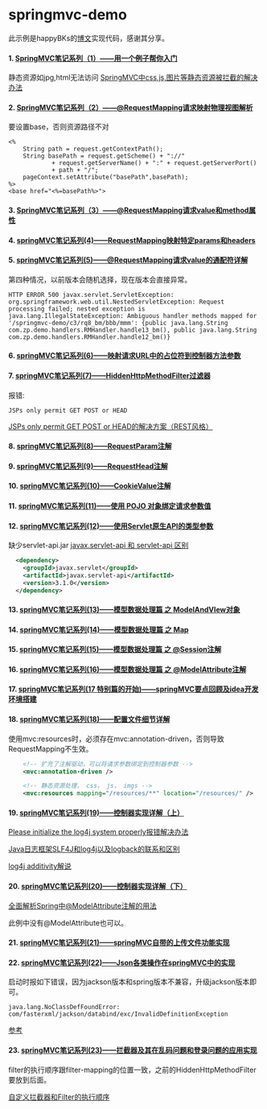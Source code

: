 # springmvc-demo

此示例是happyBKs的[博文](https://my.oschina.net/happyBKs?tab=newest&catalogId=436090)实现代码，感谢其分享。
#### 1. [SpringMVC笔记系列（1）——用一个例子帮你入门](https://my.oschina.net/happyBKs/blog/411547)
静态资源如jpg,html无法访问
[SpringMVC中css,js,图片等静态资源被拦截的解决办法](https://blog.csdn.net/shixin_li/article/details/80576753)
#### 2. [SpringMVC笔记系列（2）——@RequestMapping请求映射物理视图解析](https://my.oschina.net/happyBKs/blog/411861)
要设置base，否则资源路径不对
```
<%  
    String path = request.getContextPath();  
    String basePath = request.getScheme() + "://"  
            + request.getServerName() + ":" + request.getServerPort()  
            + path + "/";  
    pageContext.setAttribute("basePath",basePath);    
%>
<base href="<%=basePath%>">
```
#### 3. [SpringMVC笔记系列（3）——@RequestMapping请求value和method属性](https://my.oschina.net/happyBKs/blog/412005)
#### 4. [springMVC笔记系列(4)——RequestMapping映射特定params和headers](https://my.oschina.net/happyBKs/blog/412521)
#### 5. [springMVC笔记系列(5)——@RequestMapping请求value的通配符详解](https://my.oschina.net/happyBKs/blog/412714)
第四种情况，以前版本会随机选择，现在版本会直接异常。
```
HTTP ERROR 500 javax.servlet.ServletException: org.springframework.web.util.NestedServletException: Request processing failed; nested exception is java.lang.IllegalStateException: Ambiguous handler methods mapped for '/springmvc-demo/c3/rq8_bm/bbb/mmm': {public java.lang.String com.zp.demo.handlers.RMHandler.handle13_bm(), public java.lang.String com.zp.demo.handlers.RMHandler.handle12_bm()}
```
#### 6. [springMVC笔记系列(6)——映射请求URL中的占位符到控制器方法参数](https://my.oschina.net/happyBKs/blog/412788)
#### 7. [springMVC笔记系列(7)——HiddenHttpMethodFilter过滤器](https://my.oschina.net/happyBKs/blog/416994)
报错:
```
JSPs only permit GET POST or HEAD
```

[JSPs only permit GET POST or HEAD的解决方案（REST风格）](https://blog.csdn.net/tiberroot/article/details/76615727)
#### 8. [springMVC笔记系列(8)——RequestParam注解](https://my.oschina.net/happyBKs/blog/417032)
#### 9. [springMVC笔记系列(9)——RequestHead注解](https://my.oschina.net/happyBKs/blog/417413)
#### 10. [springMVC笔记系列(10)——CookieValue注解](https://my.oschina.net/happyBKs/blog/417431)
#### 11. [springMVC笔记系列(11)——使用 POJO 对象绑定请求参数值](https://my.oschina.net/happyBKs/blog/418865)
#### 12. [springMVC笔记系列(12)——使用Servlet原生API的类型参数](https://my.oschina.net/happyBKs/blog/420271)
缺少servlet-api.jar
[javax.servlet-api 和 servlet-api 区别](https://blog.csdn.net/milaobai/article/details/81347563)
```xml
  <dependency>
    <groupId>javax.servlet</groupId>
    <artifactId>javax.servlet-api</artifactId>
    <version>3.1.0</version>
  </dependency>
```
#### 13. [springMVC笔记系列(13)——模型数据处理篇 之 ModelAndVIew对象](https://my.oschina.net/happyBKs/blog/420310)
#### 14. [springMVC笔记系列(14)——模型数据处理篇 之 Map](https://my.oschina.net/happyBKs/blog/420754)
#### 15. [springMVC笔记系列(15)——模型数据处理篇 之 @Session注解](https://my.oschina.net/happyBKs/blog/421103)
#### 16. [springMVC笔记系列(16)——模型数据处理篇 之 @ModelAttribute注解](https://my.oschina.net/happyBKs/blog/422513)
#### 17. [springMVC笔记系列(17 特别篇的开始)——springMVC要点回顾及idea开发环境搭建](https://my.oschina.net/happyBKs/blog/690926)
#### 18. [springMVC笔记系列(18)——配置文件细节详解](https://my.oschina.net/happyBKs/blog/691502)
使用mvc:resources时，必须存在mvc:annotation-driven，否则导致RequestMapping不生效。
```xml
    <!-- 扩充了注解驱动，可以将请求参数绑定到控制器参数 -->
    <mvc:annotation-driven />

    <!-- 静态资源处理， css， js， imgs -->
    <mvc:resources mapping="/resources/**" location="/resources/" />
```
#### 19. [springMVC笔记系列(19)——控制器实现详解（上）](https://my.oschina.net/happyBKs/blog/694088)
[Please initialize the log4j system properly报错解决办法](https://blog.csdn.net/kangkangwanwan/article/details/52370324)

[Java日志框架SLF4J和log4j以及logback的联系和区别](https://www.cnblogs.com/hanszhao/p/9754419.html)

[log4j additivity解说](https://blog.csdn.net/hongweigg/article/details/14169477)
#### 20. [springMVC笔记系列(20)——控制器实现详解（下）](https://my.oschina.net/happyBKs/blog/703563)
[全面解析Spring中@ModelAttribute注解的用法](https://www.cnblogs.com/cobcmw/p/12092591.html)

此例中没有@ModelAttribute也可以。
#### 21. [springMVC笔记系列(21)——springMVC自带的上传文件功能实现](https://my.oschina.net/happyBKs/blog/706547)
#### 22. [springMVC笔记系列(22)——Json各类操作在springMVC中的实现](https://my.oschina.net/happyBKs/blog/707994)
启动时报如下错误，因为jackson版本和spring版本不兼容，升级jackson版本即可。
```
java.lang.NoClassDefFoundError: com/fasterxml/jackson/databind/exc/InvalidDefinitionException
```
[参考](https://blog.csdn.net/an_xiaowu/article/details/84134035)
#### 23. [springMVC笔记系列(23)——拦截器及其在乱码问题和登录问题的应用实现](https://my.oschina.net/happyBKs/blog/710833)
filter的执行顺序跟filter-mapping的位置一致，之前的HiddenHttpMethodFilter要放到后面。

[自定义拦截器和Filter的执行顺序](https://www.cnblogs.com/java-ssl-xy/p/7426524.html)






